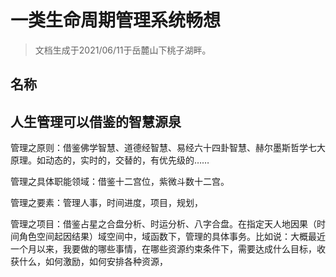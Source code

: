 
# 一类生命周期管理系统畅想

> 文档生成于2021/06/11于岳麓山下桃子湖畔。

## 名称


## 人生管理可以借鉴的智慧源泉

管理之原则：借鉴佛学智慧、道德经智慧、易经六十四卦智慧、赫尔墨斯哲学七大原理。如动态的，实时的，交替的，有优先级的……

管理之具体职能领域：借鉴十二宫位，紫微斗数十二宫。

管理之要素：管理人事，时间进度，项目，规划，

管理之项目：借鉴占星之合盘分析、时运分析、八字合盘。在指定天人地因果（时间角色空间起因结果）域空间中，域函数下，管理的具体事务。比如说：大概最近一个月以来，我要做的哪些事情，在哪些资源约束条件下，需要达成什么目标，收获什么，如何激励，如何安排各种资源，

